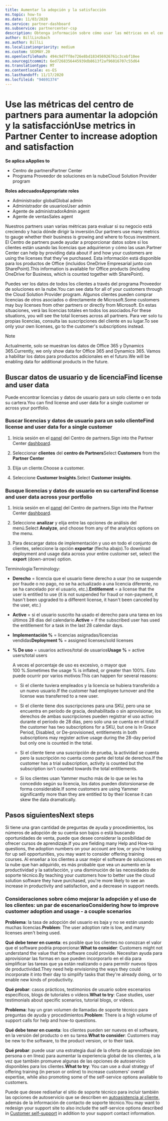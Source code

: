 ```yaml
---
title: Aumentar la adopción y la satisfacción
ms.topic: how-to
ms.date: 11/03/2020
ms.service: partner-dashboard
ms.subservice: partnercenter-csp
description: Obtenga información sobre cómo usar las métricas en el centro de Partners. Las métricas pueden mostrar si su negocio está creciendo, cómo los clientes usan sus licencias y dónde centrar la inversión.
author: BillLinzbach
ms.author: BillLi
ms.localizationpriority: medium
ms.custom: SEOMAY.20
ms.openlocfilehash: 494c9d7ff8e726e8bd183456926761c3cebf10ee
ms.sourcegitcommit: 6ed7268356445939db8613f2af96016707c55d64
ms.translationtype: MT
ms.contentlocale: es-ES
ms.lasthandoff: 11/17/2020
ms.locfileid: "94691374"
---
```

# <a name="use-metrics-in-partner-center-to-increase-adoption-and-satisfaction"></a><span data-ttu-id="d121c-104">Use las métricas del centro de partners para aumentar la adopción y la satisfacción</span><span class="sxs-lookup"><span data-stu-id="d121c-104">Use metrics in Partner Center to increase adoption and satisfaction</span></span>

<span data-ttu-id="d121c-105">**Se aplica a**</span><span class="sxs-lookup"><span data-stu-id="d121c-105">**Applies to**</span></span>

- <span data-ttu-id="d121c-106">Centro de partners</span><span class="sxs-lookup"><span data-stu-id="d121c-106">Partner Center</span></span>
- <span data-ttu-id="d121c-107">Programa Proveedor de soluciones en la nube</span><span class="sxs-lookup"><span data-stu-id="d121c-107">Cloud Solution Provider program</span></span>

<span data-ttu-id="d121c-108">**Roles adecuados**</span><span class="sxs-lookup"><span data-stu-id="d121c-108">**Appropriate roles**</span></span>

- <span data-ttu-id="d121c-109">Administrador global</span><span class="sxs-lookup"><span data-stu-id="d121c-109">Global admin</span></span>
- <span data-ttu-id="d121c-110">Administrador de usuarios</span><span class="sxs-lookup"><span data-stu-id="d121c-110">User admin</span></span>
- <span data-ttu-id="d121c-111">Agente de administrador</span><span class="sxs-lookup"><span data-stu-id="d121c-111">Admin agent</span></span>
- <span data-ttu-id="d121c-112">Agente de ventas</span><span class="sxs-lookup"><span data-stu-id="d121c-112">Sales agent</span></span>

<span data-ttu-id="d121c-113">Nuestros partners usan varias métricas para evaluar si su negocio está creciendo y hacia dónde dirigir la inversión.</span><span class="sxs-lookup"><span data-stu-id="d121c-113">Our partners use many metrics to gauge whether their business is growing and where to focus investment.</span></span> <span data-ttu-id="d121c-114">El Centro de partners puede ayudar a proporcionar datos sobre si los clientes están usando las licencias que adquirieron y cómo las usan.</span><span class="sxs-lookup"><span data-stu-id="d121c-114">Partner Center can help by providing data about if and how your customers are using the licenses that they've purchased.</span></span> <span data-ttu-id="d121c-115">Esta información está disponible para los productos de Office (incluidos OneDrive Empresarial junto con SharePoint).</span><span class="sxs-lookup"><span data-stu-id="d121c-115">This information is available for Office products (including OneDrive for Business, which is counted together with SharePoint).</span></span>

<span data-ttu-id="d121c-116">Puedes ver los datos de todos los clientes a través del programa Proveedor de soluciones en la nube.</span><span class="sxs-lookup"><span data-stu-id="d121c-116">You can see data for all of your customers through the Cloud Solution Provider program.</span></span> <span data-ttu-id="d121c-117">Algunos clientes pueden comprar licencias de otros asociados o directamente de Microsoft.</span><span class="sxs-lookup"><span data-stu-id="d121c-117">Some customers may buy licenses from other partners or directly from Microsoft.</span></span> <span data-ttu-id="d121c-118">En estas situaciones, verá las licencias totales en todos los asociados.</span><span class="sxs-lookup"><span data-stu-id="d121c-118">For these situations, you will see the total licenses across all partners.</span></span> <span data-ttu-id="d121c-119">Para ver solo tu propias licencias, consulta las suscripciones del cliente en su lugar.</span><span class="sxs-lookup"><span data-stu-id="d121c-119">To see only your own licenses, go to the customer's subscriptions instead.</span></span>

> [!NOTE]  
> <span data-ttu-id="d121c-120">Actualmente, solo se muestran los datos de Office 365 y Dynamics 365.</span><span class="sxs-lookup"><span data-stu-id="d121c-120">Currently, we only show data for Office 365 and Dynamics 365.</span></span> <span data-ttu-id="d121c-121">Vamos a habilitar los datos para productos adicionales en el futuro.</span><span class="sxs-lookup"><span data-stu-id="d121c-121">We will be enabling data for additional products in the future.</span></span>

## <a name="find-license-and-user-data"></a><span data-ttu-id="d121c-122">Buscar datos de usuario y de licencia</span><span class="sxs-lookup"><span data-stu-id="d121c-122">Find license and user data</span></span>

<span data-ttu-id="d121c-123">Puede encontrar licencias y datos de usuario para un solo cliente o en toda su cartera.</span><span class="sxs-lookup"><span data-stu-id="d121c-123">You can find license and user data for a single customer or across your portfolio.</span></span>

### <a name="find-license-and-user-data-for-a-single-customer"></a><span data-ttu-id="d121c-124">Buscar licencias y datos de usuario para un solo cliente</span><span class="sxs-lookup"><span data-stu-id="d121c-124">Find license and user data for a single customer</span></span>

1. <span data-ttu-id="d121c-125">Inicia sesión en el [panel](https://partner.microsoft.com/dashboard) del Centro de partners.</span><span class="sxs-lookup"><span data-stu-id="d121c-125">Sign into the Partner Center [dashboard](https://partner.microsoft.com/dashboard).</span></span>

2. <span data-ttu-id="d121c-126">Seleccionar **clientes** del **centro de Partners**</span><span class="sxs-lookup"><span data-stu-id="d121c-126">Select **Customers** from the **Partner Center**</span></span>

3. <span data-ttu-id="d121c-127">Elija un cliente.</span><span class="sxs-lookup"><span data-stu-id="d121c-127">Choose a customer.</span></span>

4. <span data-ttu-id="d121c-128">Seleccione **Customer Insights**.</span><span class="sxs-lookup"><span data-stu-id="d121c-128">Select **Customer insights**.</span></span>

### <a name="find-license-and-user-data-across-your-portfolio"></a><span data-ttu-id="d121c-129">Busque licencias y datos de usuario en su cartera</span><span class="sxs-lookup"><span data-stu-id="d121c-129">Find license and user data across your portfolio</span></span>

1. <span data-ttu-id="d121c-130">Inicia sesión en el [panel](https://partner.microsoft.com/dashboard) del Centro de partners.</span><span class="sxs-lookup"><span data-stu-id="d121c-130">Sign into the Partner Center [dashboard](https://partner.microsoft.com/dashboard).</span></span>

2. <span data-ttu-id="d121c-131">Seleccione **analizar** y elija entre las opciones de análisis del menú.</span><span class="sxs-lookup"><span data-stu-id="d121c-131">Select **Analyze**, and choose from any of the analytics options on the menu.</span></span>

3. <span data-ttu-id="d121c-132">Para descargar datos de implementación y uso en todo el conjunto de clientes, seleccione la opción **exportar** (flecha abajo).</span><span class="sxs-lookup"><span data-stu-id="d121c-132">To download deployment and usage data across your entire customer set, select the **export** (down-arrow) option.</span></span>

<span data-ttu-id="d121c-133">Terminología:</span><span class="sxs-lookup"><span data-stu-id="d121c-133">Terminology:</span></span>

- <span data-ttu-id="d121c-134">**Derecho** = licencia que el usuario tiene derecho a usar (no se suspende por fraude o no pago, no se ha actualizado a una licencia diferente, no se ha cancelado por el usuario, etc.).</span><span class="sxs-lookup"><span data-stu-id="d121c-134">**Entitlement** = a license that the user is entitled to use (it is not suspended for fraud or non-payment, it hasn't been upgraded to a different license, it hasn't been canceled by the user, etc.)</span></span>

- <span data-ttu-id="d121c-135">**Active** = si el usuario suscrito ha usado el derecho para una tarea en los últimos 28 días del calendario.</span><span class="sxs-lookup"><span data-stu-id="d121c-135">**Active** = if the subscribed user has used the entitlement for a task in the last 28 calendar days.</span></span>

- <span data-ttu-id="d121c-136">**Implementación %** = licencias asignadas/licencias vendidas</span><span class="sxs-lookup"><span data-stu-id="d121c-136">**Deployment %** = assigned licenses/sold licenses</span></span>

- <span data-ttu-id="d121c-137">**% De uso** = usuarios activos/total de usuarios</span><span class="sxs-lookup"><span data-stu-id="d121c-137">**Usage %** = active users/total users</span></span>

   <span data-ttu-id="d121c-138">A veces el porcentaje de uso es excesivo, o mayor que 100 %.</span><span class="sxs-lookup"><span data-stu-id="d121c-138">Sometimes the usage % is inflated, or greater than 100%.</span></span> <span data-ttu-id="d121c-139">Esto puede ocurrir por varios motivos:</span><span class="sxs-lookup"><span data-stu-id="d121c-139">This can happen for several reasons:</span></span>

  - <span data-ttu-id="d121c-140">Si el cliente tuviera empleados y la licencia se hubiera transferido a un nuevo usuario.</span><span class="sxs-lookup"><span data-stu-id="d121c-140">If the customer had employee turnover and the license was transferred to a new user.</span></span>

  - <span data-ttu-id="d121c-141">Si el cliente tiene dos suscripciones para una SKU, pero una se encuentra en período de gracia, deshabilitada o sin aprovisionar, los derechos de ambas suscripciones pueden registrar el uso activo durante el período de 28 días, pero solo una se cuenta en el total.</span><span class="sxs-lookup"><span data-stu-id="d121c-141">If the customer has two subscriptions for a SKU, but one is In Grace Period, Disabled, or De-provisioned, entitlements in both subscriptions may register active usage during the 28-day period but only one is counted in the total.</span></span>

  - <span data-ttu-id="d121c-142">Si el cliente tiene una suscripción de prueba, la actividad se cuenta pero la suscripción no cuenta como parte del total de derechos.</span><span class="sxs-lookup"><span data-stu-id="d121c-142">If the customer has a trial subscription, activity is counted but the subscription isn't counted towards the total entitlements.</span></span>

  - <span data-ttu-id="d121c-143">Si los clientes usan Yammer mucho más de lo que se les ha concedido según su licencia, los datos pueden distorsionarse de forma considerable.</span><span class="sxs-lookup"><span data-stu-id="d121c-143">If some customers are using Yammer significantly more than they are entitled to by their license it can skew the data dramatically.</span></span>

## <a name="next-steps"></a><span data-ttu-id="d121c-144">Pasos siguientes</span><span class="sxs-lookup"><span data-stu-id="d121c-144">Next steps</span></span>

<span data-ttu-id="d121c-145">Si tiene una gran cantidad de preguntas de ayuda y procedimientos, los números de adopción de su cuenta son bajos o está buscando oportunidades de venta, puede que desee considerar la posibilidad de ofrecer cursos de aprendizaje.</span><span class="sxs-lookup"><span data-stu-id="d121c-145">If you are fielding many Help and How-to questions, the adoption numbers on your account are low, or you're looking for up sell opportunities, you may want to consider offering training courses.</span></span> <span data-ttu-id="d121c-146">Al enseñar a los clientes a usar mejor el software de soluciones en la nube que han adquirido, es más probable que vea un aumento en la productividad y la satisfacción, y una disminución de las necesidades de soporte técnico.</span><span class="sxs-lookup"><span data-stu-id="d121c-146">By teaching your customers how to better use the cloud solution software they have purchased, you're more likely to see an increase in productivity and satisfaction, and a decrease in support needs.</span></span>

### <a name="considering-how-to-improve-customer-adoption-and-usage---a-couple-scenarios"></a><span data-ttu-id="d121c-147">Consideraciones sobre cómo mejorar la adopción y el uso de los clientes: un par de escenarios</span><span class="sxs-lookup"><span data-stu-id="d121c-147">Considering how to improve customer adoption and usage - a couple scenarios</span></span>

<span data-ttu-id="d121c-148">**Problema**: la tasa de adopción del usuario es baja y no se están usando muchas licencias.</span><span class="sxs-lookup"><span data-stu-id="d121c-148">**Problem**: The user adoption rate is low, and many licenses aren't being used.</span></span>

<span data-ttu-id="d121c-149">**Qué debe tener en cuenta**: es posible que los clientes no conozcan el valor que el software podría proporcionar.</span><span class="sxs-lookup"><span data-stu-id="d121c-149">**What to consider**: Customers might not understand the value that the software could provide.</span></span> <span data-ttu-id="d121c-150">Necesitan ayuda para aprovisionar las formas en que pueden incorporarlo en el día para simplificar las tareas que ya están realizando o para permitir nuevos tipos de productividad.</span><span class="sxs-lookup"><span data-stu-id="d121c-150">They need help envisioning the ways they could incorporate it into their day to simplify tasks that they're already doing, or to enable new kinds of productivity.</span></span>

<span data-ttu-id="d121c-151">**Qué probar**: casos prácticos, testimonios de usuario sobre escenarios específicos, blogs de tutoriales o vídeos.</span><span class="sxs-lookup"><span data-stu-id="d121c-151">**What to try**: Case studies, user testimonials about specific scenarios, tutorial blogs, or videos.</span></span>

<span data-ttu-id="d121c-152">**Problema**: hay un gran volumen de llamadas de soporte técnico para preguntas de ayuda y procedimientos.</span><span class="sxs-lookup"><span data-stu-id="d121c-152">**Problem**: There is a high volume of support calls for help and how-to questions.</span></span>

<span data-ttu-id="d121c-153">**Qué debe tener en cuenta**: los clientes pueden ser nuevos en el software, en la versión del producto o en su tarea.</span><span class="sxs-lookup"><span data-stu-id="d121c-153">**What to consider**: Customers may be new to the software, to the product version, or to their task.</span></span>

<span data-ttu-id="d121c-154">**Qué probar**: puede usar una estrategia dual de la oferta de aprendizaje (en persona o en línea) para aumentar la experiencia global de los clientes, a la vez que también promueve algunas de las opciones de autoservicio disponibles para los clientes.</span><span class="sxs-lookup"><span data-stu-id="d121c-154">**What to try**: You can use a dual strategy of offering training (in person or online) to increase customers' overall expertise, while also promoting some of the self-service options available to customers.</span></span>

<span data-ttu-id="d121c-155">Puede que desee rediseñar el sitio de soporte técnico para incluir también las opciones de autoservicio que se describen en [autoasistencia al cliente,](customer-self-support.md) además de la información de contacto de soporte técnico.</span><span class="sxs-lookup"><span data-stu-id="d121c-155">You may want to redesign your support site to also include the self-service options described in [Customer self-support](customer-self-support.md) in addition to your support contact information.</span></span>

